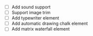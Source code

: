   - [ ] Add sound support
  - [ ] Support image trim
  - [ ] Add typewriter element
  - [ ] Add automatic drawing chalk element
  - [ ] Add matrix waterfall element